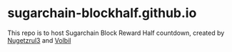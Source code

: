 # sugarchain-blockhalf.github.io

This repo is to host Sugarchain Block Reward Half countdown, created by [Nugetzrul3](https://github.com/Nugetzrul3) and [Volbil](https://github.com/volbil)

